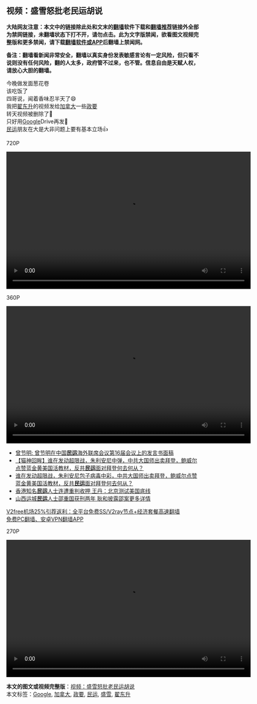  <h2>视频：盛雪怒批老民运胡说</h2> <p class="notice"><b>大陆网友注意：本文中的链接除此处和文末的<a href="https://github.com/bannedbook/fanqiang" >翻墙</a>软件下载和<a href="https://github.com/killgcd/justmysocks/blob/master/README.md">翻墙推荐</a>链接外全部为禁网链接，未翻墙状态下打不开，请勿点击。此为文字版禁闻，欲看图文视频完整版和更多禁闻，请下载<a href="https://github.com/bannedbook/fanqiang">翻墙软件或APP</a>后翻墙上禁闻网。</p><p>备注：翻墙看新闻非常安全，翻墙以真实身份发表敏感言论有一定风险，但只看不说则没有任何风险，翻的人太多，政府管不过来，也不管。信息自由是天赋人权，请放心大胆的翻墙。</b></p>  <div class="entry"> <p><a href="https://www.bannedbook.org/bnews/wp-content/uploads/2020/12/w86y56SfKKBrl1Q_.jpg"></a></p> <p>今晚做发面葱花卷<br /> 该吃饭了<br /> 四哥说，闻着香味忍半天了😄<br /> 我把<a href="https://www.bannedbook.org/bnews/tag/%e7%bf%9f%e4%b8%9c%e5%8d%87/" class="st_tag internal_tag" rel="tag" title="标签 翟东升 下的日志">翟东升</a>的视频发给<a href="https://www.bannedbook.org/bnews/tag/%e5%8a%a0%e6%8b%bf%e5%a4%a7/" class="st_tag internal_tag" rel="tag" title="标签 加拿大 下的日志">加拿大</a>一些<a href="https://www.bannedbook.org/bnews/tag/%E6%94%BF%E8%A6%81/" class="st_tag internal_tag" rel="tag" title="标签 政要 下的日志">政要</a><br /> 转天视频被删除了🥺<br /> 只好用<a href="https://www.bannedbook.org/bnews/tag/google/" class="st_tag internal_tag" rel="tag" title="标签 Google 下的日志">Google</a>Drive再发🙏<br /> <a href="https://www.bannedbook.org/bnews/tag/%e6%b0%91%e8%bf%90/" class="st_tag internal_tag" rel="tag" title="标签 民运 下的日志">民运</a>朋友在大是大非问题上要有基本立场👍</p>  <p>720P<br /> <div style="width: 640px;" class="wp-video"><!--[if lt IE 9]><script>document.createElement('video');</script><![endif]--> <video class="wp-video-shortcode" id="video-1447024-1" width="640" height="360" preload="metadata" controls="controls"><source type="video/mp4" src="https://video.twimg.com/ext_tw_video/1337920715820036097/pu/vid/1280x720/yIF2a3wcXlLhFwxr.mp4?_=1" /><a href="https://video.twimg.com/ext_tw_video/1337920715820036097/pu/vid/1280x720/yIF2a3wcXlLhFwxr.mp4">https://video.twimg.com/ext_tw_video/1337920715820036097/pu/vid/1280x720/yIF2a3wcXlLhFwxr.mp4</a></video></div></p> <p>360P<br /> <div style="width: 640px;" class="wp-video"><video class="wp-video-shortcode" id="video-1447024-2" width="640" height="360" preload="metadata" controls="controls"><source type="video/mp4" src="https://video.twimg.com/ext_tw_video/1337920715820036097/pu/vid/640x360/NXaflJVKyybx4Ld7.mp4?_=2" /><a href="https://video.twimg.com/ext_tw_video/1337920715820036097/pu/vid/640x360/NXaflJVKyybx4Ld7.mp4">https://video.twimg.com/ext_tw_video/1337920715820036097/pu/vid/640x360/NXaflJVKyybx4Ld7.mp4</a></video></div></p>  <ul class='op-related-articles' title='相关阅读'> <li><a href='https://www.bannedbook.org/bnews/ssgc/20201209/1446900.html' target='_blank'>曾节明: 曾节明在中国<b>民运</b>海外联席会议第16届会议上的发言书面稿</a></li> <li><a href='https://www.bannedbook.org/bnews/bannedvideo/20201208/1444072.html' target='_blank'>【猫神回眸】谁在发动超限战，朱利安尼中弹，中共大国师出卖拜登，鲍威尔点赞蓝金黄美国活教材，反共<b>民运</b>面对拜登何去何从？</a></li> <li><a href='https://www.bannedbook.org/bnews/bannedvideo/20201208/1443828.html' target='_blank'>谁在发动超限战，朱利安尼包子病毒中彩，中共大国师出卖拜登，鲍威尔点赞蓝金黄美国活教材，反共<b>民运</b>面对拜登何去何从？</a></li> <li><a href='https://www.bannedbook.org/bnews/comments/20201204/1442023.html' target='_blank'>香港知名<b>民运</b>人士连遭重判收押 王丹：北京测试美国底线</a></li> <li><a href='https://www.bannedbook.org/bnews/headline/20201126/1437120.html' target='_blank'>山西运城<b>民运</b>人士邵重国获刑两年 耿和披露邵案更多详情</a></li> </ul> <p class="texttj"> <a href="https://github.com/bannedbook/fanqiang/wiki/V2ray%E6%9C%BA%E5%9C%BA" target="_blank">V2free机场25%引荐返利：全平台免费SS/V2ray节点+经济套餐高速翻墙</a><br/> <a href="https://github.com/bannedbook/fanqiang/wiki/%E7%A6%81%E9%97%BB%E7%BD%91%E5%AE%89%E5%8D%93%E7%BF%BB%E5%A2%99%E6%96%B0%E9%97%BBAPP" target="_blank">免费PC翻墙、安卓VPN翻墙APP</a></p><p>270P<br /> <div style="width: 640px;" class="wp-video"><video class="wp-video-shortcode" id="video-1447024-3" width="640" height="360" preload="metadata" controls="controls"><source type="video/mp4" src="https://video.twimg.com/ext_tw_video/1337920715820036097/pu/vid/480x270/_421LaG3wu2ELX4s.mp4?_=3" /><a href="https://video.twimg.com/ext_tw_video/1337920715820036097/pu/vid/480x270/_421LaG3wu2ELX4s.mp4">https://video.twimg.com/ext_tw_video/1337920715820036097/pu/vid/480x270/_421LaG3wu2ELX4s.mp4</a></video></div></p><a name='sharetosocial'></a>       <div><b>本文的图文或视频完整版</b>：<a href='https://www.bannedbook.org/bnews/cbnews/20201213/1447024.html'>视频：盛雪怒批老民运胡说</a></div>  </div><!--END ENTRY--> <div class="postfooter"> <div>本文标签：<a href="https://www.bannedbook.org/bnews/tag/google/" rel="tag">Google</a>, <a href="https://www.bannedbook.org/bnews/tag/%e5%8a%a0%e6%8b%bf%e5%a4%a7/" rel="tag">加拿大</a>, <a href="https://www.bannedbook.org/bnews/tag/%E6%94%BF%E8%A6%81/" rel="tag">政要</a>, <a href="https://www.bannedbook.org/bnews/tag/%e6%b0%91%e8%bf%90/" rel="tag">民运</a>, <a href="https://www.bannedbook.org/bnews/tag/%e7%9b%9b%e9%9b%aa/" rel="tag">盛雪</a>, <a href="https://www.bannedbook.org/bnews/tag/%e7%bf%9f%e4%b8%9c%e5%8d%87/" rel="tag">翟东升</a></div>  </div><!--END POSTFOOTER--> 